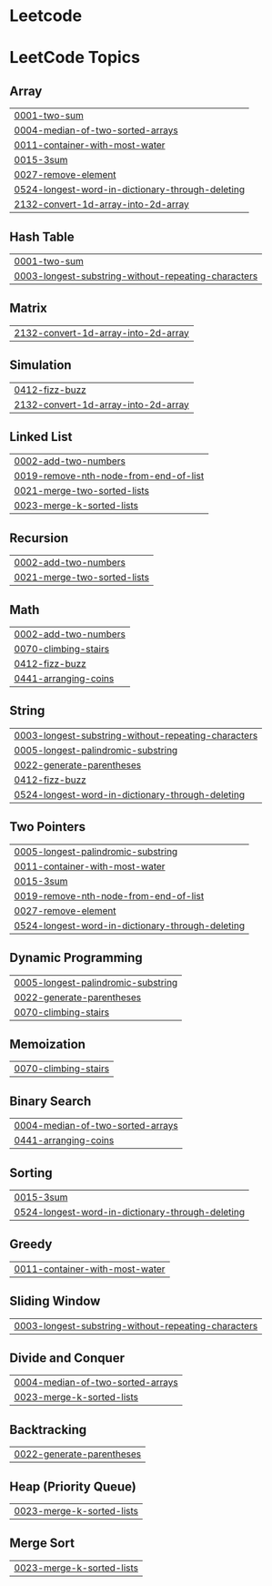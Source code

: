 # Leetcode
<!---LeetCode Topics Start-->
# LeetCode Topics
## Array
|  |
| ------- |
| [0001-two-sum](https://github.com/Shiri29/Leetcode/tree/master/0001-two-sum) |
| [0004-median-of-two-sorted-arrays](https://github.com/Shiri29/Leetcode/tree/master/0004-median-of-two-sorted-arrays) |
| [0011-container-with-most-water](https://github.com/Shiri29/Leetcode/tree/master/0011-container-with-most-water) |
| [0015-3sum](https://github.com/Shiri29/Leetcode/tree/master/0015-3sum) |
| [0027-remove-element](https://github.com/Shiri29/Leetcode/tree/master/0027-remove-element) |
| [0524-longest-word-in-dictionary-through-deleting](https://github.com/Shiri29/Leetcode/tree/master/0524-longest-word-in-dictionary-through-deleting) |
| [2132-convert-1d-array-into-2d-array](https://github.com/Shiri29/Leetcode/tree/master/2132-convert-1d-array-into-2d-array) |
## Hash Table
|  |
| ------- |
| [0001-two-sum](https://github.com/Shiri29/Leetcode/tree/master/0001-two-sum) |
| [0003-longest-substring-without-repeating-characters](https://github.com/Shiri29/Leetcode/tree/master/0003-longest-substring-without-repeating-characters) |
## Matrix
|  |
| ------- |
| [2132-convert-1d-array-into-2d-array](https://github.com/Shiri29/Leetcode/tree/master/2132-convert-1d-array-into-2d-array) |
## Simulation
|  |
| ------- |
| [0412-fizz-buzz](https://github.com/Shiri29/Leetcode/tree/master/0412-fizz-buzz) |
| [2132-convert-1d-array-into-2d-array](https://github.com/Shiri29/Leetcode/tree/master/2132-convert-1d-array-into-2d-array) |
## Linked List
|  |
| ------- |
| [0002-add-two-numbers](https://github.com/Shiri29/Leetcode/tree/master/0002-add-two-numbers) |
| [0019-remove-nth-node-from-end-of-list](https://github.com/Shiri29/Leetcode/tree/master/0019-remove-nth-node-from-end-of-list) |
| [0021-merge-two-sorted-lists](https://github.com/Shiri29/Leetcode/tree/master/0021-merge-two-sorted-lists) |
| [0023-merge-k-sorted-lists](https://github.com/Shiri29/Leetcode/tree/master/0023-merge-k-sorted-lists) |
## Recursion
|  |
| ------- |
| [0002-add-two-numbers](https://github.com/Shiri29/Leetcode/tree/master/0002-add-two-numbers) |
| [0021-merge-two-sorted-lists](https://github.com/Shiri29/Leetcode/tree/master/0021-merge-two-sorted-lists) |
## Math
|  |
| ------- |
| [0002-add-two-numbers](https://github.com/Shiri29/Leetcode/tree/master/0002-add-two-numbers) |
| [0070-climbing-stairs](https://github.com/Shiri29/Leetcode/tree/master/0070-climbing-stairs) |
| [0412-fizz-buzz](https://github.com/Shiri29/Leetcode/tree/master/0412-fizz-buzz) |
| [0441-arranging-coins](https://github.com/Shiri29/Leetcode/tree/master/0441-arranging-coins) |
## String
|  |
| ------- |
| [0003-longest-substring-without-repeating-characters](https://github.com/Shiri29/Leetcode/tree/master/0003-longest-substring-without-repeating-characters) |
| [0005-longest-palindromic-substring](https://github.com/Shiri29/Leetcode/tree/master/0005-longest-palindromic-substring) |
| [0022-generate-parentheses](https://github.com/Shiri29/Leetcode/tree/master/0022-generate-parentheses) |
| [0412-fizz-buzz](https://github.com/Shiri29/Leetcode/tree/master/0412-fizz-buzz) |
| [0524-longest-word-in-dictionary-through-deleting](https://github.com/Shiri29/Leetcode/tree/master/0524-longest-word-in-dictionary-through-deleting) |
## Two Pointers
|  |
| ------- |
| [0005-longest-palindromic-substring](https://github.com/Shiri29/Leetcode/tree/master/0005-longest-palindromic-substring) |
| [0011-container-with-most-water](https://github.com/Shiri29/Leetcode/tree/master/0011-container-with-most-water) |
| [0015-3sum](https://github.com/Shiri29/Leetcode/tree/master/0015-3sum) |
| [0019-remove-nth-node-from-end-of-list](https://github.com/Shiri29/Leetcode/tree/master/0019-remove-nth-node-from-end-of-list) |
| [0027-remove-element](https://github.com/Shiri29/Leetcode/tree/master/0027-remove-element) |
| [0524-longest-word-in-dictionary-through-deleting](https://github.com/Shiri29/Leetcode/tree/master/0524-longest-word-in-dictionary-through-deleting) |
## Dynamic Programming
|  |
| ------- |
| [0005-longest-palindromic-substring](https://github.com/Shiri29/Leetcode/tree/master/0005-longest-palindromic-substring) |
| [0022-generate-parentheses](https://github.com/Shiri29/Leetcode/tree/master/0022-generate-parentheses) |
| [0070-climbing-stairs](https://github.com/Shiri29/Leetcode/tree/master/0070-climbing-stairs) |
## Memoization
|  |
| ------- |
| [0070-climbing-stairs](https://github.com/Shiri29/Leetcode/tree/master/0070-climbing-stairs) |
## Binary Search
|  |
| ------- |
| [0004-median-of-two-sorted-arrays](https://github.com/Shiri29/Leetcode/tree/master/0004-median-of-two-sorted-arrays) |
| [0441-arranging-coins](https://github.com/Shiri29/Leetcode/tree/master/0441-arranging-coins) |
## Sorting
|  |
| ------- |
| [0015-3sum](https://github.com/Shiri29/Leetcode/tree/master/0015-3sum) |
| [0524-longest-word-in-dictionary-through-deleting](https://github.com/Shiri29/Leetcode/tree/master/0524-longest-word-in-dictionary-through-deleting) |
## Greedy
|  |
| ------- |
| [0011-container-with-most-water](https://github.com/Shiri29/Leetcode/tree/master/0011-container-with-most-water) |
## Sliding Window
|  |
| ------- |
| [0003-longest-substring-without-repeating-characters](https://github.com/Shiri29/Leetcode/tree/master/0003-longest-substring-without-repeating-characters) |
## Divide and Conquer
|  |
| ------- |
| [0004-median-of-two-sorted-arrays](https://github.com/Shiri29/Leetcode/tree/master/0004-median-of-two-sorted-arrays) |
| [0023-merge-k-sorted-lists](https://github.com/Shiri29/Leetcode/tree/master/0023-merge-k-sorted-lists) |
## Backtracking
|  |
| ------- |
| [0022-generate-parentheses](https://github.com/Shiri29/Leetcode/tree/master/0022-generate-parentheses) |
## Heap (Priority Queue)
|  |
| ------- |
| [0023-merge-k-sorted-lists](https://github.com/Shiri29/Leetcode/tree/master/0023-merge-k-sorted-lists) |
## Merge Sort
|  |
| ------- |
| [0023-merge-k-sorted-lists](https://github.com/Shiri29/Leetcode/tree/master/0023-merge-k-sorted-lists) |
<!---LeetCode Topics End-->